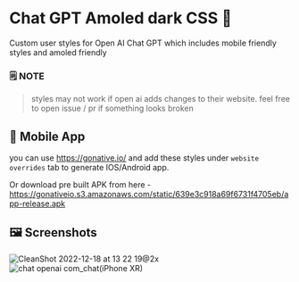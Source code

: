 # Chat GPT Amoled dark CSS 🎨
Custom user styles for Open AI Chat GPT which includes mobile friendly styles and amoled friendly

### 🗒️ NOTE
> styles may not work if open ai adds changes to their website. feel free to open issue / pr if something looks broken

## 📱 Mobile App
you can use https://gonative.io/ and add these styles under `website overrides` tab to generate IOS/Android app. 

Or download pre built APK from here - 
https://gonativeio.s3.amazonaws.com/static/639e3c918a69f6731f4705eb/app-release.apk

## 🖼️ Screenshots

![CleanShot 2022-12-18 at 13 22 19@2x](https://user-images.githubusercontent.com/52039218/208287398-3d1c7c93-06d8-4f49-9c45-036082537bd6.png)
![chat openai com_chat(iPhone XR)](https://user-images.githubusercontent.com/52039218/208287486-c623aa80-c245-4505-bd4e-acd8df5583c8.png)

